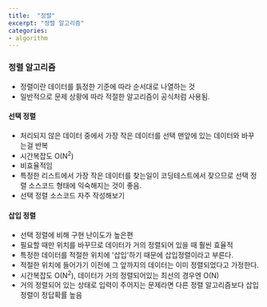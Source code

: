 ```yaml
---
title:  "정렬"
excerpt: "정렬 알고리즘"
categories:
- algorithm
---
```

### 정렬 알고리즘
+ 정렬이란 데이터를 틁정한 기준에 따라 순서대로 나열하는 것
+ 일반적으로 문제 상황에 따라 적절한 알고리즘이 공식처럼 사용됨.

#### 선택 정렬
+ 처리되지 않은 데이터 중에서 가장 작은 데이터를 선택 맨앞에 있는 데이터와 바꾸는걸 반복
+ 시간복잡도 O(N<sup>2</sup>)
+ 비효율적임
+ 특정한 리스트에서 가장 작은 데이터를 찾는일이 코딩테스트에서 잦으므로 선택 정렬 소스코드 형태에
  익숙해지는 것이 좋음.
+ 선택 정렬 소스코드 자주 작성해보기

#### 삽입 정렬
+ 선택 정렬에 비해 구현 난이도가 높은편
+ 필요할 때만 위치를 바꾸므로 데이터가 거의 정렬되어 있을 때 훨씬 효율적
+ 특정한 데이터를 적절한 위치에 '삽입'하기 때문에 삽입정렬이라고 부른다.
+ 적절한 위치에 들어가기 이전에 그 앞까지의 데이터는 이미 정렬되었다고 가정한다.
+ 시간복잡도 O(N<sup>2</sup>), 데이터가 거의 정렬되어있는 최선의 경우엔 O(N)
+ 거의 정렬되어 있는 상태로 입력이 주어지는 문제라면 다른 정렬 알고리즘보다 삽입정렬이 정답확률 높음



